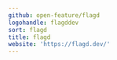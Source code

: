 ```yaml
---
github: open-feature/flagd
logohandle: flagddev
sort: flagd
title: flagd
website: 'https://flagd.dev/'
---
```

